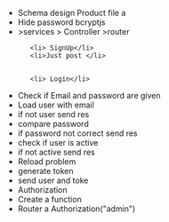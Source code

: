 
<ul>
    <li>Schema design Product file a  </li>
    <li>Hide password  bcryptjs </li>
    <li>>services > Controller >router  </li>
   
  
       <li> SignUp</li> 
       <li>Just post </li>

    
       <li> Login</li>  
<li> Check if Email and password are given</li>
<li> Load user with email</li>
<li> if not user send res</li>
<li> compare password</li>
<li> if password not correct send res</li>
<li> check if user is active</li>
<li> if not active send res</li>

<li>Reload problem</li>
<li> generate token</li>
<li> send user and toke</li>




<li> Authorization</li>  
<li> Create a function </li>
<li> Router a Authorization("admin") </li>


</ul>


